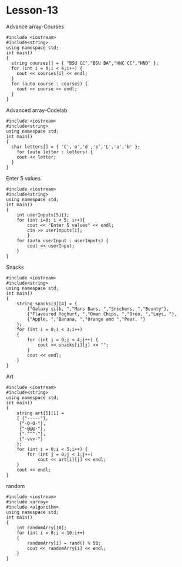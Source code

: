 # Lesson-13
Advance array-Courses

    #include <iostream>
    #include<string>
    using namespace std;
    int main()
    {
      string courses[] = { "BSU CC","BSU BA","HNC CC","HND" };
      for (int i = 0;i < 4;i++) {
        cout << courses[i] << endl;
      }
      for (auto course : courses) {
        cout << course << endl;
      }
    }

 Advanced array-Codelab  
                          
    #include <iostream>
    #include<string>
    using namespace std;
    int main()
    {
      char letters[] = { 'C','o','d','e','L','a','b' };
        for (auto letter : letters) {
        cout << letter;
      }
    }
Enter 5 values

    #include <iostream>
    #include<string>
    using namespace std;
    int main()
    {
        int userInputs[5]{};
        for (int i=0; i < 5; i++){
            cout << "Enter 5 values" << endl;
            cin >> userInputs[i];
            }
        for (auto userInput : userInputs) {
            cout << userInput;
        }
    }
  
Snacks

    #include <iostream>
    #include<string>
    using namespace std;
    int main()
    {
        string snacks[3][4] = {
            {"Galaxy silk, ","Mars Bars, ","Snickers, ","Bounty"},
            {"Flavoured Yoghurt, ","Oman Chips, ","Oreo, ","Lays, "},
            {"Apple, ","Banana, ","Orange and ","Pear. "}
        };
        for (int i = 0;i < 3;i++)
        {
            for (int j = 0;j < 4;j++) {
                cout << snacks[i][j] << "";
            }
            cout << endl;
        }
    }
Art

    #include <iostream>
    #include<string>
    using namespace std;
    int main()
    {
        string art[5][1] =
        { {"-----"},
         {"-O-O-"},
         {"-@@@-"},
         {"-^^^-"},
         {"-vvv-"}
        };
        for (int i = 0;i < 5;i++) {
            for (int j = 0;j < 1;j++)
                cout << art[i][j] << endl;
        }
        cout << endl;
    }
random

    #include <iostream>
    #include <array>
    #include <algorithm>
    using namespace std;
    int main()
    {
        int randomArry[10];
        for (int i = 0;i < 10;i++)
        {
            randomArry[i] = rand() % 50;
            cout << randomArry[i] << endl;
        }
    }

